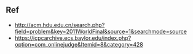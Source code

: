 ## Ref
- http://acm.hdu.edu.cn/search.php?field=problem&key=2011WorldFinal&source=1&searchmode=source
- https://icpcarchive.ecs.baylor.edu/index.php?option=com_onlinejudge&Itemid=8&category=428

